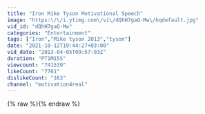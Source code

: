 ```yaml
---
title: "Iron Mike Tyson Motivational Speech"
image: "https:\/\/i.ytimg.com\/vi\/dQhH7gaQ-Mw\/hqdefault.jpg"
vid_id: "dQhH7gaQ-Mw"
categories: "Entertainment"
tags: ["Iron","Mike tyson 2013","tyson"]
date: "2021-10-12T19:44:27+03:00"
vid_date: "2013-04-05T09:57:03Z"
duration: "PT1M15S"
viewcount: "741539"
likeCount: "7761"
dislikeCount: "163"
channel: "motivation4real"
---
```

{% raw %}{% endraw %}
